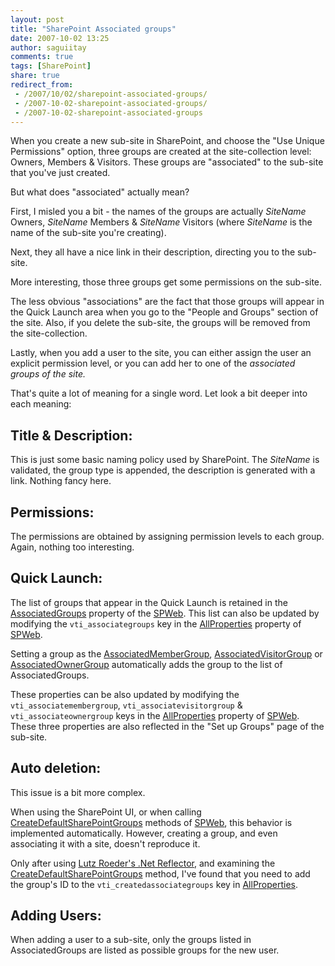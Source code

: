 ```yaml
---
layout: post
title: "SharePoint Associated groups"
date: 2007-10-02 13:25
author: saguiitay
comments: true
tags: [SharePoint]
share: true
redirect_from:
 - /2007/10/02/sharepoint-associated-groups/
 - /2007-10-02-sharepoint-associated-groups/
 - /2007-10-02-sharepoint-associated-groups
---
```

When you create a new sub-site in SharePoint, and choose the "Use Unique Permissions" option, three groups are 
created at the site-collection level: Owners, Members & Visitors. These groups are "associated" to the sub-site that you've just created.

But what does "associated" actually mean?

First, I misled you a bit - the names of the groups are actually _SiteName_ Owners, _SiteName_ Members & _SiteName_ Visitors (where _SiteName_ is the name of the sub-site you're creating).

Next, they all have a nice link in their description, directing you to the sub-site.

More interesting, those three groups get some permissions on the sub-site.

The less obvious "associations" are the fact that those groups will appear in the Quick Launch area when you go to the "People and Groups" section of the site. 
Also, if you delete the sub-site, the groups will be removed from the site-collection.

Lastly, when you add a user to the site, you can either assign the user an explicit permission level, or you can add her to one of the *associated groups of the site.*

That's quite a lot of meaning for a single word. Let look a bit deeper into each meaning:

## Title & Description:

This is just some basic naming policy used by SharePoint. The _SiteName_ is validated, the group type is appended, the description is generated with a link. Nothing fancy here.

## Permissions:

The permissions are obtained by assigning permission levels to each group. Again, nothing too interesting.

## Quick Launch:

The list of groups that appear in the Quick Launch is retained in the 
[AssociatedGroups](http://msdn2.microsoft.com/en-us/library/microsoft.sharepoint.spweb.associatedgroups.aspx) property of the 
[SPWeb](http://msdn2.microsoft.com/en-us/library/microsoft.sharepoint.spweb.aspx). 
This list can also be updated by modifying the `vti_associategroups` key in the [AllProperties](http://msdn2.microsoft.com/en-us/library/microsoft.sharepoint.spweb.allproperties.aspx)
property of [SPWeb](http://msdn2.microsoft.com/en-us/library/microsoft.sharepoint.spweb.aspx).

Setting a group as the [AssociatedMemberGroup](http://msdn2.microsoft.com/en-us/library/microsoft.sharepoint.spweb.associatedmembergroup.aspx),
[AssociatedVisitorGroup](http://msdn2.microsoft.com/en-us/library/microsoft.sharepoint.spweb.associatedvisitorgroup.aspx) or
[AssociatedOwnerGroup](http://msdn2.microsoft.com/en-us/library/microsoft.sharepoint.spweb.associatedownergroup.aspx) automatically
adds the group to the list of AssociatedGroups. 

These properties can be also updated by modifying the `vti_associatemembergroup`, `vti_associatevisitorgroup` & `vti_associateownergroup`
keys in the [AllProperties](http://msdn2.microsoft.com/en-us/library/microsoft.sharepoint.spweb.allproperties.aspx) property of 
[SPWeb](http://msdn2.microsoft.com/en-us/library/microsoft.sharepoint.spweb.aspx). These three properties are also reflected in the 
"Set up Groups" page of the sub-site.

## Auto deletion:

This issue is a bit more complex. 

When using the SharePoint UI, or when calling [CreateDefaultSharePointGroups](http://msdn2.microsoft.com/en-us/library/microsoft.sharepoint.spweb.createdefaultassociatedgroups.aspx)
methods of [SPWeb](http://msdn2.microsoft.com/en-us/library/microsoft.sharepoint.spweb.aspx), this behavior is implemented automatically.
However, creating a group, and even associating it with a site, doesn't reproduce it. 

Only after using [Lutz Roeder's .Net Reflector](http://www.aisto.com/roeder/dotnet), and examining the [CreateDefaultSharePointGroups](http://msdn2.microsoft.com/en-us/library/microsoft.sharepoint.spweb.createdefaultassociatedgroups.aspx)
method, I've found that you need to add the group's ID to the `vti_createdassociategroups` key in 
[AllProperties](http://msdn2.microsoft.com/en-us/library/microsoft.sharepoint.spweb.allproperties.aspx).

## Adding Users:

When adding a user to a sub-site, only the groups listed in AssociatedGroups are listed as possible groups for the new user.



